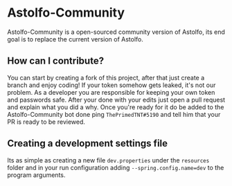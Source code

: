 # Astolfo-Community

Astolfo-Community is a open-sourced community version of Astolfo, its end goal is to replace the current version of Astolfo.

## How can I contribute?

You can start by creating a fork of this project, after that just create a branch and enjoy coding! If your token somehow gets leaked, it's not our problem. As a developer you are responsible for keeping your own token and passwords safe. After your done with your edits just open a pull request and explain what you did a why. Once you're ready for it do be added to the Astolfo-Community bot done ping `ThePrimedTNT#5190` and tell him that your PR is ready to be reviewed. 

## Creating a development settings file

Its as simple as creating a new file `dev.properties` under the `resources` folder and in your run configuration adding `--spring.config.name=dev` to the program arguments. 